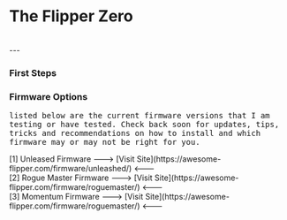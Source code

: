 # The Flipper Zero
</br>
---

### First Steps

### Firmware Options
<tt>listed below are the current firmware versions that I am testing or have tested. Check back soon for updates, tips, tricks and recommendations on how to install and which firmware may or may not be right for you.</tt></br>
<p>
[1] Unleased Firmware ---> [Visit Site](https://awesome-flipper.com/firmware/unleashed/) <--- </br>
[2] Rogue Master Firmware ---> [Visit Site](https://awesome-flipper.com/firmware/roguemaster/) <--- </br>
[3] Momentum Firmware ---> [Visit Site](https://awesome-flipper.com/firmware/roguemaster/) <--- </br>

</p>
  </br>
